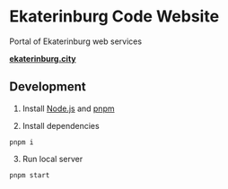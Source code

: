 # Ekaterinburg Code Website

Portal of Ekaterinburg web services

**[ekaterinburg.city](https://ekaterinburg.city)** 


## Development

1. Install [Node.js](https://nodejs.org/en/download/) and [pnpm](https://www.npmjs.com/package/pnpm#user-content-installation)

2. Install dependencies
```
pnpm i
```

3. Run local server
```
pnpm start
```
